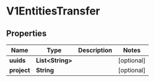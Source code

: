 

# V1EntitiesTransfer

## Properties

Name | Type | Description | Notes
------------ | ------------- | ------------- | -------------
**uuids** | **List&lt;String&gt;** |  |  [optional]
**project** | **String** |  |  [optional]



